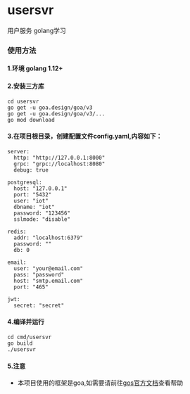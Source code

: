 # usersvr
用户服务  golang学习

### 使用方法
#### 1.环境 golang 1.12+
#### 2.安装三方库
```
cd usersvr
go get -u goa.design/goa/v3
go get -u goa.design/goa/v3/...
go mod download
```
#### 3.在项目根目录，创建配置文件config.yaml,内容如下：
```
server:
  http: "http://127.0.0.1:8000"
  grpc: "grpc://localhost:8080"
  debug: true

postgresql:
  host: "127.0.0.1"
  port: "5432"
  user: "iot"
  dbname: "iot"
  password: "123456"
  sslmode: "disable"

redis:
  addr: "localhost:6379"
  password: ""
  db: 0

email:
  user: "your@email.com"
  pass: "password"
  host: "smtp.email.com"
  port: "465"

jwt: 
  secret: "secret"
```

#### 4.编译并运行
```
cd cmd/usersvr
go build
./usersvr
```

#### 5.注意
- 本项目使用的框架是goa,如需要请前往[gos官方文档](https://goa.design/)查看帮助
